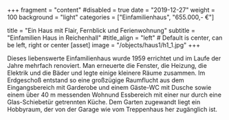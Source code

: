 +++
fragment = "content"
#disabled = true
date = "2019-12-27"
weight = 100
background = "light"
categories = ["Einfamilienhaus", "655.000,- €"]

title = "Ein Haus mit Flair, Fernblick und Ferienwohnung"
subtitle = "Einfamilien Haus in Reichenhall"
#title_align = "left" # Default is center, can be left, right or center
[asset]
  image = "/objects/haus1/h1_1.jpg"
+++

Dieses liebenswerte Einfamilienhaus wurde 1959 errichtet und im Laufe der Jahre mehrfach renoviert. Man erneuerte die Fenster, die Heizung, die Elektrik und die Bäder und legte einige kleinere Räume zusammen. Im Erdgeschoß entstand so eine großzügige Raumflucht aus dem Eingangsbereich mit Garderobe und einem Gäste-WC mit Dusche sowie einem über 40 m messenden Wohnund Essbereich mit einer nur durch eine Glas-Schiebetür getrennten Küche. Dem Garten zugewandt liegt ein Hobbyraum, der von der Garage wie vom Treppenhaus her zugänglich ist.